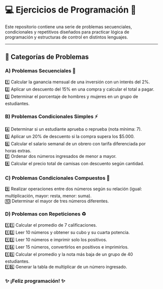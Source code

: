 # 💻  Ejercicios de Programación 📌  

Este repositorio contiene una serie de problemas secuenciales, condicionales y repetitivos diseñados para practicar lógica de programación y estructuras de control en distintos lenguajes.  

---

## 📌 Categorías de Problemas  

### A) Problemas Secuenciales 🔢  
1️⃣ Calcular la ganancia mensual de una inversión con un interés del 2%.  
2️⃣ Aplicar un descuento del 15% en una compra y calcular el total a pagar.  
3️⃣ Determinar el porcentaje de hombres y mujeres en un grupo de estudiantes.  

### B) Problemas Condicionales Simples ⚡  
4️⃣ Determinar si un estudiante aprueba o reprueba (nota mínima: 7).  
5️⃣ Aplicar un 20% de descuento si la compra supera los $5.000.  
6️⃣ Calcular el salario semanal de un obrero con tarifa diferenciada por horas extras.  
7️⃣ Ordenar dos números ingresados de menor a mayor.  
8️⃣ Calcular el precio total de camisas con descuento según cantidad.  

### C) Problemas Condicionales Compuestos 🔄  
9️⃣ Realizar operaciones entre dos números según su relación (igual: multiplicación, mayor: resta, menor: suma).  
🔟 Determinar el mayor de tres números diferentes.  

### D) Problemas con Repeticiones ♻  
1️⃣1️⃣ Calcular el promedio de 7 calificaciones.  
1️⃣2️⃣ Leer 10 números y obtener su cubo y su cuarta potencia.  
1️⃣3️⃣ Leer 10 números e imprimir solo los positivos.  
1️⃣4️⃣ Leer 15 números, convertirlos en positivos e imprimirlos.  
1️⃣5️⃣ Calcular el promedio y la nota más baja de un grupo de 40 estudiantes.  
1️⃣6️⃣ Generar la tabla de multiplicar de un número ingresado.  

### ✨ ¡Feliz programación! ✨  
